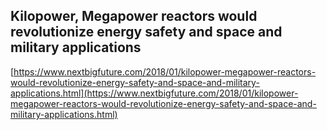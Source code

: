 ## Kilopower, Megapower reactors would revolutionize energy safety and space and military applications
  
  [https://www.nextbigfuture.com/2018/01/kilopower-megapower-reactors-would-revolutionize-energy-safety-and-space-and-military-applications.html](https://www.nextbigfuture.com/2018/01/kilopower-megapower-reactors-would-revolutionize-energy-safety-and-space-and-military-applications.html)
